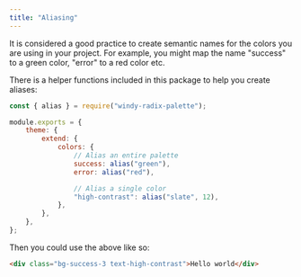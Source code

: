 ```yaml
---
title: "Aliasing"
---
```


It is considered a good practice to create semantic names for the colors you are using in your project. For example, you might map the name "success" to a green color, "error" to a red color etc.

There is a helper functions included in this package to help you create aliases:

```js
const { alias } = require("windy-radix-palette");

module.exports = {
	theme: {
		extend: {
			colors: {
				// Alias an entire palette
				success: alias("green"),
				error: alias("red"),

				// Alias a single color
				"high-contrast": alias("slate", 12),
			},
		},
	},
};
```

Then you could use the above like so:

```html
<div class="bg-success-3 text-high-contrast">Hello world</div>
```
